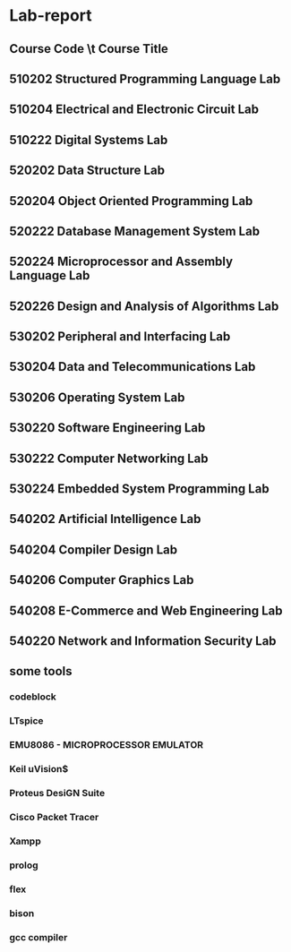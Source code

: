 ﻿# Lab-report
## Course Code \t          Course Title
## 510202                Structured Programming Language Lab 
## 510204                Electrical and Electronic Circuit Lab
## 510222                Digital Systems Lab
## 520202                Data Structure Lab
## 520204                Object Oriented Programming Lab
## 520222                Database Management System Lab
## 520224                Microprocessor and Assembly Language Lab
## 520226                Design and Analysis of Algorithms Lab
## 530202                Peripheral and Interfacing Lab 
## 530204                Data and Telecommunications Lab
## 530206                Operating System Lab
## 530220                Software Engineering Lab
## 530222                Computer Networking Lab 
## 530224                Embedded System Programming Lab
## 540202                Artificial Intelligence Lab
## 540204                Compiler Design Lab 
## 540206                Computer Graphics Lab
## 540208                E-Commerce and Web Engineering Lab           
## 540220                Network and Information Security Lab

## some tools
### codeblock
### LTspice
### EMU8086 - MICROPROCESSOR EMULATOR
### Keil uVision$
### Proteus DesiGN Suite 
### Cisco Packet Tracer
### Xampp
### prolog
### flex
### bison
### gcc compiler

